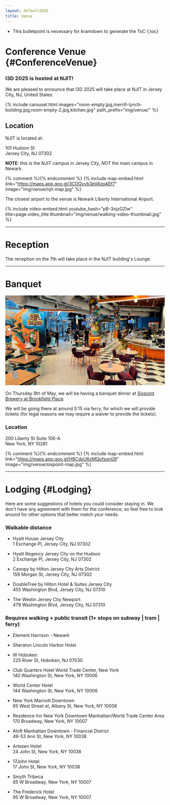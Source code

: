 ```yaml
---
layout: default2025
title: Venue
---
```


* This bulletpoint is necessary for kramdown to generate the ToC
{:toc}

# Conference Venue {#ConferenceVenue}

### I3D 2025 is hosted at NJIT!

We are pleased to announce that I3D 2025 will take place at NJIT in Jersey City, NJ, United States.

{% include carousel.html images="room-empty.jpg,merrill-lynch-building.jpg,room-empty-2.jpg,kitchen.jpg" path_prefix="img/venue/" %}


## Location 
NJIT is located at:

101 Hudson St \
Jersey City, NJ 07302

**NOTE**: this is the NJIT campus in Jersey City, *NOT* the main campus in Newark.

{% comment %}<!-- We use this method, which requires storing a screen capture of the map because otherwise google will store cookies just for embedding it, and we don't want to deal with GDPR notices if we can avoid it. -->{% endcomment %}
{% include map-embed.html link="https://maps.app.goo.gl/3CDQyyb3eVAzoAEf7" image="img/venue/njit-map.jpg" %}

The closest airport to the venue is Newark Liberty International Airport.

{% include video-embed.html youtube_hash="pB-3njzGZlw" title=page.video_title thumbnail="img/venue/walking-video-thumbnail.jpg" %}


---

# Reception

The reception on the 7th will take place in the NJIT building's Lounge.

---

# Banquet

![Sixpoint](img/venue/sixpoint.jpg)

On Thursday 8th of May, we will be having a banquet dinner at [Sixpoint Brewery at Brookfield Place](https://brookfieldplace.sixpoint.com).

We will be going there at around 5:15 via ferry, for which we will provide tickets (for legal reasons we may require a waiver to provide the tickets).

### Location

200 Liberty St Suite 106-A \
New York, NY 10281

{% comment %}<!-- We use this method, which requires storing a screen capture of the map because otherwise google will store cookies just for embedding it, and we don't want to deal with GDPR notices if we can avoid it. -->{% endcomment %}
{% include map-embed.html link="https://maps.app.goo.gl/H8CdsU6zMQofssnG9" image="img/venue/sixpoint-map.jpg" %}

---

# Lodging {#Lodging}

Here are some suggestions of hotels you could consider staying in. We don't have any agreement with them for the conference, so feel free to look around for other options that better match your needs.

### Walkable distance

- Hyatt House Jersey City \
  1 Exchange Pl, Jersey City, NJ 07302

- Hyatt Regency Jersey City on the Hudson \
  2 Exchange Pl, Jersey City, NJ 07302

- Canopy by Hilton Jersey City Arts District \
  159 Morgan St, Jersey City, NJ 07302

- DoubleTree by Hilton Hotel & Suites Jersey City \
  455 Washington Blvd, Jersey City, NJ 07310

- The Westin Jersey City Newport \
  479 Washington Blvd, Jersey City, NJ 07310



### Requires walking + public transit (1+ stops on subway | tram | ferry)

- Element Harrison - Newark 

- Sheraton Lincoln Harbor Hotel 

- W Hoboken \
  225 River St, Hoboken, NJ 07030

- Club Quarters Hotel World Trade Center, New York \
  140 Washington St, New York, NY 10006

- World Center Hotel \
  144 Washington St, New York, NY 10006

- New York Marriott Downtown \
  85 West Street at, Albany St, New York, NY 10006

- Residence Inn New York Downtown Manhattan/World Trade Center Area \
  170 Broadway, New York, NY 10007

- Aloft Manhattan Downtown - Financial District \
  49-53 Ann St, New York, NY 10038

- Artezen Hotel \
  24 John St, New York, NY 10038

- 17John Hotel \
  17 John St, New York, NY 10038

- Smyth Tribeca \
  85 W Broadway, New York, NY 10007

- The Frederick Hotel \
  95 W Broadway, New York, NY 10007

